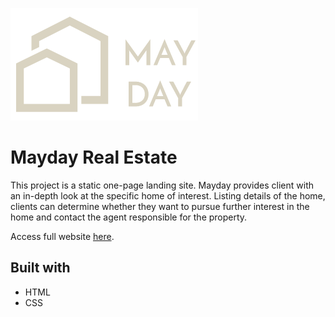 ![Logo](img/logo.png)

# Mayday Real Estate
This project is a static one-page landing site. Mayday provides client with an in-depth look at the specific home of 
interest. Listing details of the home, clients can determine whether they want to pursue further interest in the home and 
contact the agent responsible for the property.

Access full website [here](https://mayday-project.herokuapp.com/).
## Built with
* HTML
* CSS
